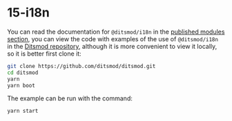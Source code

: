 # 15-i18n

You can read the documentation for `@ditsmod/i18n` in the [published modules section][1], you can view the code with examples of the use of `@ditsmod/i18n` in the [Ditsmod repository][2], although it is more convenient to view it locally, so it is better first clone it:

```bash
git clone https://github.com/ditsmod/ditsmod.git
cd ditsmod
yarn
yarn boot
```

The example can be run with the command:

```bash
yarn start
```

[1]: /native-modules/i18n
[2]: https://github.com/ditsmod/ditsmod/tree/main/examples/15-i18n
